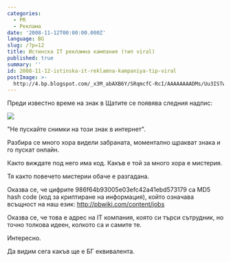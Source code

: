 ```yaml
---
categories:
  - PR
  - Реклама
date: '2008-11-12T00:00:00.000Z'
language: BG
slug: /?p=12
title: Истинска IT рекламна кампания (тип viral)
published: true
summary: ''
id: 2008-11-12-istinska-it-reklamna-kampaniya-tip-viral
postImage: >-
  http://4.bp.blogspot.com/_x3M_abAXB6Y/SRqmcfC-RcI/AAAAAAAADMs/Uu3ISTwap9M/s320/znak.jpg
---
```


Преди известно време на знак в Щатите се появява следния надпис:

![](http://4.bp.blogspot.com/_x3M_abAXB6Y/SRqmcfC-RcI/AAAAAAAADMs/Uu3ISTwap9M/s320/znak.jpg)

"Не пускайте снимки на този знак в интернет".


Разбира се много хора видели забраната, моментално щракват знака и го пускат онлайн.


Както виждате под него има код. Какъв е той за много хора е мистерия.


Тя както повечето мистерии обаче е разгадана.


Оказва се, че цифрите 986f64b93005e03efc42a41ebd573179 са MD5 hash code (код за криптиране на информация), който означава всъщност на наш език: http://pbwiki.com/content/jobs


Оказва се, че това е адрес на IT компания, която си търси сътрудник, но точно толкова идеен, колкото са и самите те.


Интересно.


Да видим сега какъв ще е БГ еквивалента.
